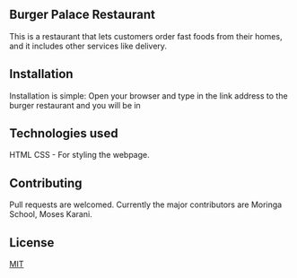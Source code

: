 ## Burger Palace Restaurant

This is a restaurant that lets customers order fast foods from their homes, and it includes other services like delivery.

## Installation

Installation is simple:
Open your browser and type in the link address to the burger restaurant and you will be in

## Technologies used 
HTML
CSS - For styling the webpage.

## Contributing
Pull requests are welcomed. Currently the major contributors are Moringa School, Moses Karani.

## License
[MIT](https://choosealicense.com/licenses/mit/)
